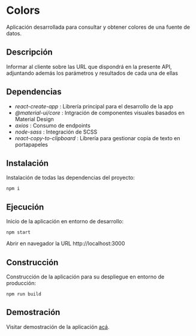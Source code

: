 # Colors

Aplicación desarrollada para consultar y obtener colores de una fuente de datos.

## Descripción
Informar al cliente sobre las URL que dispondrá en la presente API, adjuntando además los parámetros y resultados de cada una de ellas

## Dependencias

* _react-create-app_ : Librería principal para el desarrollo de la app
* _@material-ui/core_ : Intgración de componentes visuales basados en Material Design
* _axios_ : Consumo de endpoints
* _node-sass_ : Integración de SCSS
* _react-copy-to-clipboard_ : Librería para gestionar copia de texto en portapapeles

## Instalación

Instalación de todas las dependencias del proyecto:
```
npm i
```

## Ejecución

Inicio de la aplicación en entorno de desarrollo:
```
npm start
```

Abrir en navegador la URL http://localhost:3000

## Construcción

Construcción de la aplicación para su despliegue en entorno de producción:
```
npm run build
```

## Demostración

Visitar demostración de la aplicación [acá](https://ggarrido89-colors.herokuapp.com).